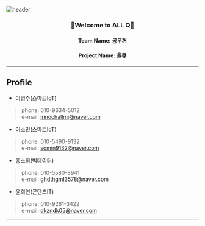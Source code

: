![header](https://capsule-render.vercel.app/api?type=waving&color=auto&height=300&section=header&text=ALL-Q&fontSize=90&animation=fadeIn&fontAlignY=38&desc=한눈에%20올리브영%20제품%20찾기%20&descAlignY=57&descAlign=58)

<h3 align="center">👋Welcome to ALL Q👋</h3>
<h4 align="center">Team Name: 공우꺼</h4>
<h4 align="center">Project Name: 올큐</h4>

-------------------------------------------

## Profile

- 이명주(스마트IoT) 
> phone: 010-9634-5012 <br>
> e-mail: innochallmj@naver.com

- 이소민(스마트IoT)
> phone: 010-5490-9132 <br>
> e-mail: somin9132@naver.com

- 홍소희(빅데이터)
> phone: 010-5580-8941 <br>
> e-mail: ghdthgml3578@naver.com

- 윤희연(콘텐츠IT)
> phone: 010-9261-3422 <br>
> e-mail: dkzndk05@naver.com<br>

---------------------------------------
